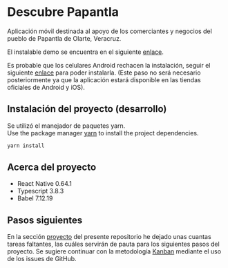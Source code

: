 # Descubre Papantla

Aplicación móvil destinada al apoyo de los comerciantes y negocios del pueblo de Papantla de Olarte, Veracruz.

El instalable demo se encuentra en el siguiente [enlace](https://drive.google.com/file/d/1pnu0k_jjqYXESt5sufHL2TiQPseyUr_I/view?usp=sharing).    


Es probable que los celulares Android rechacen la instalación, seguir el siguiente [enlace](https://www.xatakandroid.com/tutoriales/como-instalar-aplicaciones-en-apk-en-un-movil-android) para poder instalarla. (Este paso no será necesario posteriormente ya que la aplicación estará disponible en las tiendas oficiales de Android y iOS).


## Instalación del proyecto (desarrollo)

Se utilizó el manejador de paquetes yarn.  
Use the package manager [yarn](https://classic.yarnpkg.com/en/) to install the project dependencies.

```bash
yarn install
```

## Acerca del proyecto

* React Native 0.64.1
* Typescript 3.8.3
* Babel 7.12.19

## Pasos siguientes

En la sección [proyecto](https://github.com/CIITAVERACRUZ/ciita_app/projects/1) del presente repositorio he dejado unas cuantas tareas faltantes, las cuáles servirán de pauta para los siguientes pasos del proyecto. Se sugiere continuar con la metodología [Kanban](https://www.youtube.com/watch?v=J3QUbmNk3Es) mediante el uso de los issues de GitHub. 



